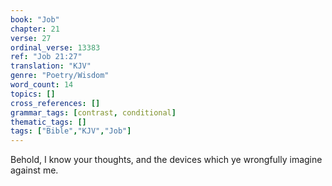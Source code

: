 ```yaml
---
book: "Job"
chapter: 21
verse: 27
ordinal_verse: 13383
ref: "Job 21:27"
translation: "KJV"
genre: "Poetry/Wisdom"
word_count: 14
topics: []
cross_references: []
grammar_tags: [contrast, conditional]
thematic_tags: []
tags: ["Bible","KJV","Job"]
---
```

Behold, I know your thoughts, and the devices which ye wrongfully imagine against me.
